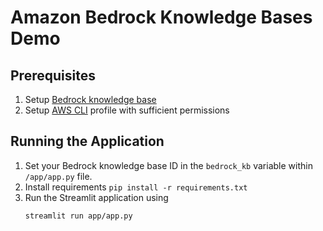 # Amazon Bedrock Knowledge Bases Demo

## Prerequisites
1. Setup [Bedrock knowledge base](https://docs.aws.amazon.com/bedrock/latest/userguide/knowledge-base.html)
2. Setup [AWS CLI](https://aws.amazon.com/cli/) profile with sufficient permissions

## Running the Application

1. Set your Bedrock knowledge base ID in the `bedrock_kb` variable within `/app/app.py` file.
2. Install requirements `pip install -r requirements.txt`
3. Run the Streamlit application using
    ```
    streamlit run app/app.py
    ```